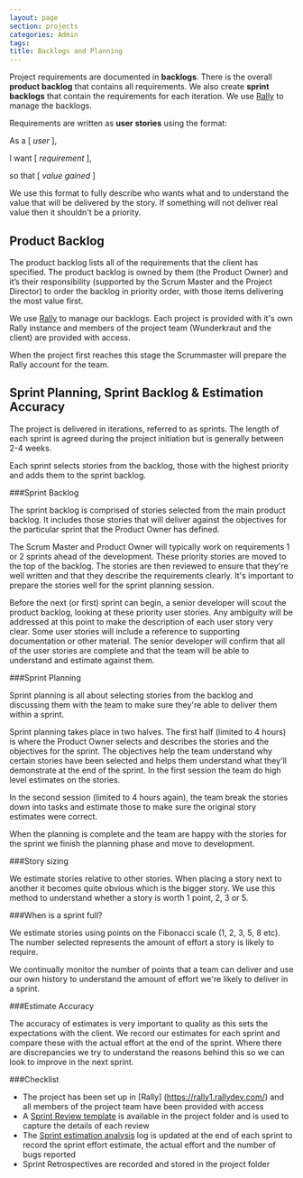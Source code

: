 ```yaml
---
layout: page
section: projects
categories: Admin
tags:
title: Backlogs and Planning
---
```


Project requirements are documented in **backlogs**. There is the overall **product backlog** that contains all requirements. We also create **sprint backlogs** that contain the requirements for each iteration. We use [Rally](https://rally1.rallydev.com/) to manage the backlogs.

Requirements are written as **user stories** using the format:

As a [ *user* ],

I want [ *requirement* ],

so that [ *value gained* ]

We use this format to fully describe who wants what and to understand the value that will be delivered by the story. If something will not deliver real value then it shouldn't be a priority.

## Product Backlog

The product backlog lists all of the requirements that the client has specified. The product backlog is owned by them (the Product Owner) and it’s their responsibility (supported by the Scrum Master and the Project Director) to order the backlog in priority order, with those items delivering the most value first.

We use <a href="https://rally1.rallydev.com">Rally</a> to manage our backlogs. Each project is provided with it's own Rally instance and members of the project team (Wunderkraut and the client) are provided with access.

When the project first reaches this stage the Scrummaster will prepare the Rally account for the team.

## Sprint Planning, Sprint Backlog & Estimation Accuracy

The project is delivered in iterations, referred to as sprints. The length of each sprint is agreed during the project initiation but is generally between 2-4 weeks.

Each sprint selects stories from the backlog, those with the highest priority and adds them to the sprint backlog.

###Sprint Backlog

The sprint backlog is comprised of stories selected from the main product backlog. It includes those stories that will deliver against the objectives for the particular sprint that the Product Owner has defined.

The Scrum Master and Product Owner will typically work on requirements 1 or 2 sprints ahead of the development. These priority stories are moved to the top of the backlog. The stories are then reviewed to ensure that they're well written and that they describe the requirements clearly. It's important to prepare the stories well for the sprint planning session.

Before the next (or first) sprint can begin, a senior developer will scout the product backlog, looking at these priority user stories. Any ambiguity will be addressed at this point to make the description of each user story very clear. Some user stories will include a reference to supporting documentation or other material. The senior developer will confirm that all of the user stories are complete and that the team will be able to understand and estimate against them.

###Sprint Planning

Sprint planning is all about selecting stories from the backlog and discussing them with the team to make sure they're able to deliver them within a sprint.

Sprint planning takes place in two halves. The first half (limited to 4 hours) is where the Product Owner selects and describes the stories and the objectives for the sprint. The objectives help the team understand why certain stories have been selected and helps them understand what they'll demonstrate at the end of the sprint. In the first session the team do high level estimates on the stories.

In the second session (limited to 4 hours again), the team break the stories down into tasks and estimate those to make sure the original story estimates were correct.

When the planning is complete and the team are happy with the stories for the sprint we finish the planning phase and move to development.

###Story sizing

We estimate stories relative to other stories. When placing a story next to another it becomes quite obvious which is the bigger story. We use this method to understand whether a story is worth 1 point, 2, 3 or 5.

###When is a sprint full?

We estimate stories using points on the Fibonacci scale (1, 2, 3, 5, 8 etc). The number selected represents the amount of effort a story is likely to require.

We continually monitor the number of points that a team can deliver and use our own history to understand the amount of effort we're likely to deliver in a sprint.

###Estimate Accuracy

The accuracy of estimates is very important to quality as this sets the expectations with the client. We record our estimates for each sprint and compare these with the actual effort at the end of the sprint. Where there are discrepancies we try to understand the reasons behind this so we can look to improve in the next sprint.

###Checklist

 - The project has been set up in [Rally] (https://rally1.rallydev.com/) and all members of the project team have been provided with access
 - A [Sprint Review template](https://docs.google.com/a/wunderkraut.com/document/d/167EKxkkrc0oQeOaz-V2qJ9jOpCEAxCzr4ibatu5nCbU/edit) is available in the project folder and is used to capture the details of each review
 - The [Sprint estimation analysis](https://docs.google.com/a/wunderkraut.com/spreadsheets/d/1KlAqn9m7MSii7DpfgO9iCDYoP7L547PfK4xiotDTr20/edit#gid=0) log is updated at the end of each sprint to record the sprint effort estimate, the actual effort and the number of bugs reported
 - Sprint Retrospectives are recorded and stored in the project folder
